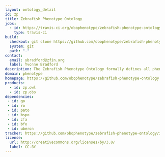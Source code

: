 ```yaml
---
layout: ontology_detail
id: zp
title: Zebrafish Phenotype Ontology
jobs:
  - id: https://travis-ci.org/obophenotype/zebrafish-phenotype-ontology
    type: travis-ci
build:
  checkout: git clone https://github.com/obophenotype/zebrafish-phenotype-ontology.git
  system: git
  path: "."
contact:
  email: ybradford@zfin.org
  label: Yvonne Bradford
description: The Zebrafish Phenotype Ontology formally defines all phenotypes of the Zebrafish model organism.
domain: phenotype
homepage: https://github.com/obophenotype/zebrafish-phenotype-ontology
products:
  - id: zp.owl
  - id: zp.obo
dependencies:
 - id: go
 - id: ro
 - id: pato
 - id: bspo
 - id: zfa
 - id: bfo
 - id: uberon
tracker: https://github.com/obophenotype/zebrafish-phenotype-ontology/issues
license:
  url: http://creativecommons.org/licenses/by/3.0/
  label: CC-BY
---
```


